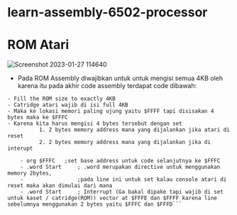 # learn-assembly-6502-processor

# ROM Atari
![Screenshot 2023-01-27 114640](https://user-images.githubusercontent.com/83326741/215012608-3d20083b-1eee-4f08-bcb3-30a322e90acd.png)
- Pada ROM Assembly diwajibkan untuk untuk mengisi semua 4KB oleh karena itu pada akhir code assembly terdapat code dibawah:

```
- Fill the ROM size to exactly 4KB 
- Catridge atari wajib di isi full 4KB 
- Maka ke lokasi memori paling ujung yaitu $FFFF tapi disisakan 4 bytes maka ke $FFFC 
- Karena kita harus mengisi 4 bytes tersebut dengan set
          1. 2 bytes memory address mana yang dijalankan jika atari di reset
          2. 2 bytes memory address mana yang dijalankan jika di interupt

    - org $FFFC   ;set base address untuk code selanjutnya ke $FFFC
    - .word Start     ; .word merupakan directive untuk menggunakan memory 2bytes,
    -                 ;pada line ini untuk set kalau console atari di reset maka akan dimulai dari mana
    - .word Start     ; Interrupt (Ga bakal dipake tapi wajib di set untuk kaset / catridge(ROM)) vector at $FFFE dan $FFFF karena line sebelumnya menggunakan 2 bytes yaitu $FFFC dan $FFFD```

